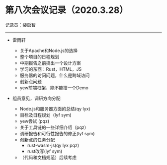 # 第八次会议记录（2020.3.28）

记录员：裴启智

***

* 雷雨轩
  * 关于Apache和Node.js的选择
  * 整个项目的日程规划
  * 中期报告之前搞出一个设计方案
  * 学习的东西：Rust，HTML，JS
  * 服务器的访问问题，什么是跨域访问
  * 创新点问题
  * yew前端框架，能不能搭一个Demo

* 组员意见，调研方向分配
  * Node.js和服务器方面的总结(qy lyx)
  * 目标及日程规划（lyf sym)
  * yew尝试 (pqz)
  * 关于工具链的一些详细介绍（pqz）
  * 调研报告和可行性报告的修正(lyf sym)
  * 创新点的任务分配 
    * rust-wasm-js(qy lyx pqz)
    * rust改写(lyf sym)      
  * （代码和文档规范）后续考虑
